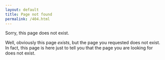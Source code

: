 ```yaml
---
layout: default
title: Page not found
permalink: /404.html
---
```


Sorry, this page does not exist.

Well, obviously this page *exists*, but the page you requested does not exist. 
In fact, this page is here just to tell you that the page you are looking 
for does not exist.


